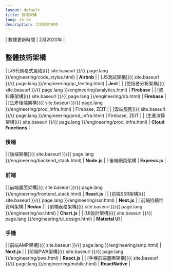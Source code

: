 ```yaml
---
layout: default
title: 技術架構
lang: zh-tw
description: 工程師的技術
---
```


| 數據更新時間 | 2月2020年 |

## 整體技術架構

| [JS代碼格式風格]({{ site.baseurl }}/{{ page.lang }}/engineering/code_styles.html) | **Airbnb** |
| [JS測試架構]({{ site.baseurl }}/{{ page.lang }}/engineering/qc_testing.html) | **Jest** |
| [使用者分析架構]({{ site.baseurl }}/{{ page.lang }}/engineering/analytics.html) | **Firebase** |
| [資料庫架構]({{ site.baseurl }}/{{ page.lang }}/engineering/db.html) | **Firebase** |
| [生產後端架構]({{ site.baseurl }}/{{ page.lang }}/engineering/prod_infra.html) | Firebase, ZEIT |
| [雲端服務]({{ site.baseurl }}/{{ page.lang }}/engineering/prod_infra.html) | Firebase, ZEIT |
| [生產演算架構]({{ site.baseurl }}/{{ page.lang }}/engineering/prod_infra.html) | **Cloud Functions** |

### 後端

| [後端架構]({{ site.baseurl }}/{{ page.lang }}/engineering/backend_stack.html) | **Node.js** |
| 後端網頁架構 | **Express.js** |

### 前端

| [前端畫面架構]({{ site.baseurl }}/{{ page.lang }}/engineering/frontend_stack.html) | **React.js** |
| [前端SSR架構]({{ site.baseurl }}/{{ page.lang }}/engineering/ssr.html) | **Next.js** |
| 前端持續性資料架構 | **Redux** |
| [前端表格架構]({{ site.baseurl }}/{{ page.lang }}/engineering/ssr.html) | **Chart.js** |
| [UI設計架構]({{ site.baseurl }}/{{ page.lang }}/engineering/ui_design.html) | **Material UI** |

### 手機

| [前端AMP架構]({{ site.baseurl }}/{{ page.lang }}/engineering/amp.html) | **Next.js** |
| [前端PWA架構]({{ site.baseurl }}/{{ page.lang }}/engineering/pwa.html) | **React.js** |
| [手機前端畫面架構]({{ site.baseurl }}/{{ page.lang }}/engineering/mobile.html) | **ReactNative** |

<br>
